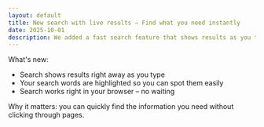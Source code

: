 ```yaml
---
layout: default
title: New search with live results – Find what you need instantly
date: 2025-10-01
description: We added a fast search feature that shows results as you type, making it easy to find articles and resources.
---
```


What's new:

- Search shows results right away as you type
- Your search words are highlighted so you can spot them easily
- Search works right in your browser – no waiting

Why it matters: you can quickly find the information you need without clicking through pages.
